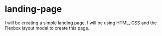 # landing-page
I will be creating a simple landing page. I will be using HTML, CSS and the Flexbox layout model to create this page. 